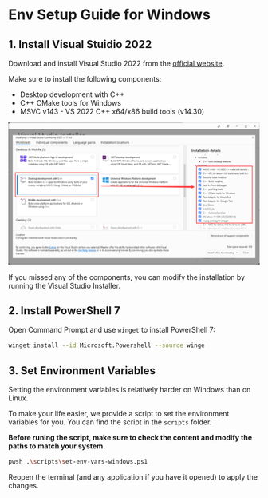 # Env Setup Guide for Windows

## 1. Install Visual Stuidio 2022

Download and install Visual Studio 2022 from the [official website](https://visualstudio.microsoft.com/).

Make sure to install the following components:

- Desktop development with C++
- C++ CMake tools for Windows
- MSVC v143 - VS 2022 C++ x64/x86 build tools (v14.30)

![visual studio installer](imgs/visual-studio-installer.png)

If you missed any of the components, you can modify the installation by running the Visual Studio Installer.

## 2. Install PowerShell 7

Open Command Prompt and use `winget` to install PowerShell 7:

```bash
winget install --id Microsoft.Powershell --source winge
```

## 3. Set Environment Variables

Setting the environment variables is relatively harder on Windows than on Linux. 

To make your life easier, we provide a script to set the environment variables for you. You can find the script in the `scripts` folder.

**Before runing the script, make sure to check the content and modify the paths to match your system.**

```bash
pwsh .\scripts\set-env-vars-windows.ps1
```

Reopen the terminal (and any application if you have it opened) to apply the changes.